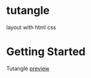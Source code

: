 # tutangle

layout with html css

# Getting Started

Tutangle <a href="https://tjiten123.github.io/tutangle/">preview</a> 


